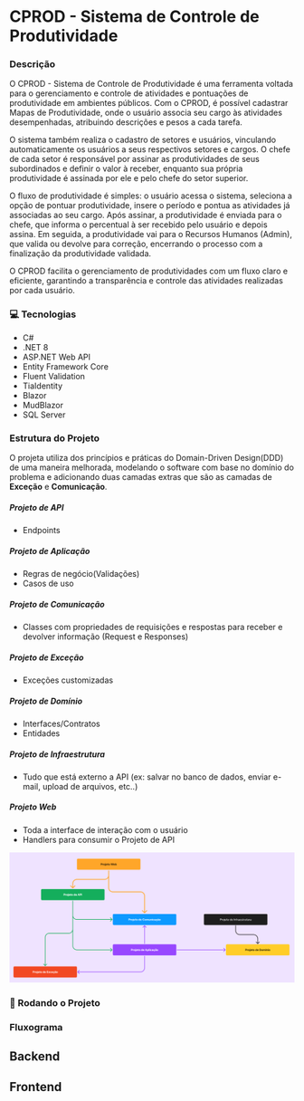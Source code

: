 # CPROD - Sistema de Controle de Produtividade

### Descrição

O CPROD - Sistema de Controle de Produtividade é uma ferramenta voltada para o gerenciamento e controle de atividades e pontuações de produtividade em ambientes públicos. Com o CPROD, é possível cadastrar Mapas de Produtividade, onde o usuário associa seu cargo às atividades desempenhadas, atribuindo descrições e pesos a cada tarefa.

O sistema também realiza o cadastro de setores e usuários, vinculando automaticamente os usuários a seus respectivos setores e cargos. O chefe de cada setor é responsável por assinar as produtividades de seus subordinados e definir o valor à receber, enquanto sua própria produtividade é assinada por ele e pelo chefe do setor superior.

O fluxo de produtividade é simples: o usuário acessa o sistema, seleciona a opção de pontuar produtividade, insere o período e pontua as atividades já associadas ao seu cargo. Após assinar, a produtividade é enviada para o chefe, que informa o percentual à ser recebido pelo usuário e depois assina. Em seguida, a produtividade vai para o Recursos Humanos (Admin), que valida ou devolve para correção, encerrando o processo com a finalização da produtividade validada.

O CPROD facilita o gerenciamento de produtividades com um fluxo claro e eficiente, garantindo a transparência e controle das atividades realizadas por cada usuário.

### 💻 Tecnologias

- C#
- .NET 8
- ASP.NET Web API
- Entity Framework Core
- Fluent Validation
- TiaIdentity
- Blazor
- MudBlazor
- SQL Server

### Estrutura do Projeto

O projeta utiliza dos princípios e práticas do Domain-Driven Design(DDD) de uma maneira melhorada, modelando o software com base no domínio do problema e adicionando duas camadas extras que são as camadas de **Exceção** e **Comunicação**.

##### Projeto de API

- Endpoints

##### Projeto de Aplicação

- Regras de negócio(Validações)
- Casos de uso

##### Projeto de Comunicação

- Classes com propriedades de requisições e respostas para receber e devolver informação (Request e Responses)

##### Projeto de Exceção

- Exceções customizadas

##### Projeto de Domínio

- Interfaces/Contratos
- Entidades

##### Projeto de Infraestrutura

- Tudo que está externo a API (ex: salvar no banco de dados, enviar e-mail, upload de arquivos, etc..)

##### Projeto Web

- Toda a interface de interação com o usuário
- Handlers para consumir o Projeto de API

![alt text](image.png)

### 🚀 Rodando o Projeto

### Fluxograma

## Backend

## Frontend
